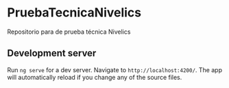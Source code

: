 # PruebaTecnicaNivelics

Repositorio para de prueba técnica Nivelics

## Development server

Run `ng serve` for a dev server. Navigate to `http://localhost:4200/`. The app will automatically reload if you change any of the source files.

